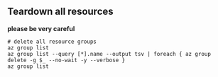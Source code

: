 

## Teardown all resources

**please be very careful**

```
# delete all resource groups
az group list
az group list --query [*].name --output tsv | foreach { az group delete -g $_ --no-wait -y --verbose }
az group list
```
